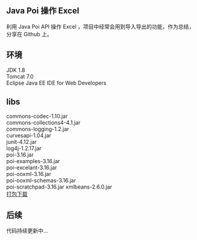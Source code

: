 
## Java Poi 操作 Excel
利用 Java Poi API 操作 Excel ，项目中经常会用到导入导出的功能，作为总结，分享在 Github 上。
## 环境 
JDK 1.8  
Tomcat 7.0  
Eclipse Java EE IDE for Web Developers
## libs
commons-codec-1.10.jar  
commons-collections4-4.1.jar   
commons-logging-1.2.jar  
curvesapi-1.04.jar  
junit-4.12.jar  
log4j-1.2.17.jar  
poi-3.16.jar  
poi-examples-3.16.jar  
poi-excelant-3.16.jar  
poi-ooxml-3.16.jar  
poi-ooxml-schemas-3.16.jar  
poi-scratchpad-3.16.jar
xmlbeans-2.6.0.jar  
[打包下载](http://pan.baidu.com/s/1qYG3zEO)

## 后续
代码持续更新中...



